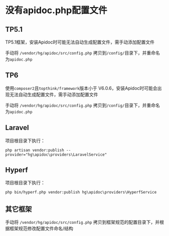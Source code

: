 # 没有apidoc.php配置文件


## TP5.1

TP5.1框架，安装Apidoc时可能无法自动生成配置文件，需手动添加配置文件

手动将 `/vendor/hg/apidoc/src/config.php` 拷贝到`/config/`目录下，并重命名为`apidoc.php`


## TP6

使用`composer2`且`topthink/framework`版本小于 V6.0.6，安装Apidoc时可能会出现无法自动生成配置文件，需手动添加配置文件

手动将 `/vendor/hg/apidoc/src/config.php` 拷贝到`/config/`目录下，并重命名为`apidoc.php`

## Laravel

项目根目录下执行：
```
php artisan vendor:publish --provider="hg\apidoc\providers\LaravelService"
```

## Hyperf

项目根目录下执行：
```
php bin/hyperf.php vendor:publish hg\apidoc\providers\HyperfService
```


## 其它框架

手动将 `/vendor/hg/apidoc/src/config.php` 拷贝到框架规范的配置目录下，并根据框架规范修改配置文件命名/结构



